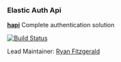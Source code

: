 ### Elastic Auth Api

[**hapi**](https://github.com/spumko/hapi) Complete authentication solution

[![Build Status](https://travis-ci.org/ryanfitz/elasticauth-api.svg)](https://travis-ci.org/ryanfitz/elasticauth-api)

Lead Maintainer: [Ryan Fitzgerald](https://github.com/ryanfitz)

